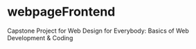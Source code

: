 # webpageFrontend
Capstone Project for Web Design for Everybody: Basics of Web Development & Coding
